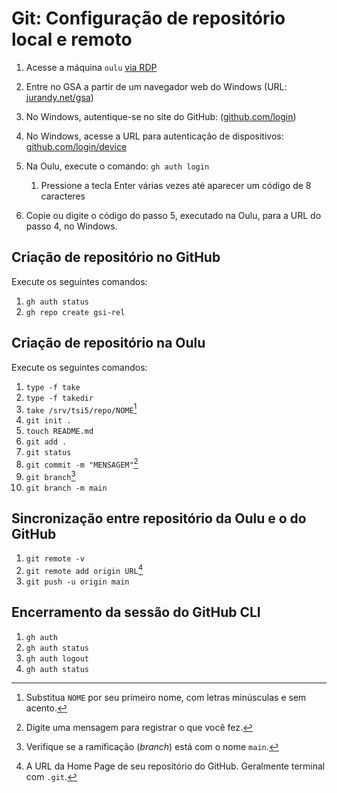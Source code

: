 # Git: Configuração de repositório local e remoto

1. Acesse a máquina `oulu` [via RDP](http://oulu/acesso/rdp/)
2. Entre no GSA a partir de um navegador web do Windows (URL: [jurandy.net/gsa](http://jurandy.net/gsa))
3. No Windows, autentique-se no site do GitHub: ([github.com/login](https://github.com/login/))
4. No Windows, acesse a URL para autenticação de dispositivos: [github.com/login/device](https://github.com/login/device)
5. Na Oulu, execute o comando: `gh auth login`
   
   1. Pressione a tecla <kdb>Enter</kbd> várias vezes até aparecer um código de 8 caracteres

7. Copie ou digite o código do passo 5, executado na Oulu, para a URL do passo 4, no Windows.

## Criação de repositório no GitHub

Execute os seguintes comandos:

1. `gh auth status`
2. `gh repo create gsi-rel`

## Criação de repositório na Oulu

Execute os seguintes comandos:

1. `type -f take`
2. `type -f takedir`
3. `take /srv/tsi5/repo/NOME`[^1]
4. `git init .`
5. `touch README.md`
6. `git add .`
7. `git status`
8. `git commit -m "MENSAGEM"`[^2]
9. `git branch`[^3]
10. `git branch -m main`

## Sincronização entre repositório da Oulu e o do GitHub

1. `git remote -v`
12. `git remote add origin URL`[^4]
13. `git push -u origin main`

## Encerramento da sessão do GitHub CLI

1. `gh auth`
2. `gh auth status`
3. `gh auth logout`
4. `gh auth status`

[^1]: Substitua `NOME` por seu primeiro nome, com letras minúsculas e sem acento.
[^2]: Digite uma mensagem para registrar o que você fez.
[^3]: Verifique se a ramificação (*branch*) está com o nome `main`. 
[^4]: A URL da Home Page de seu repositório do GitHub. Geralmente terminal com `.git`.


